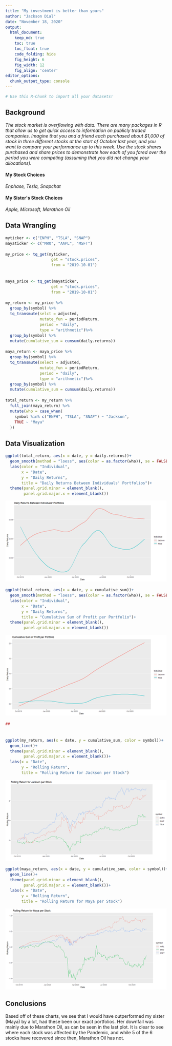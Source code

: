 ```yaml
---
title: "My investment is better than yours"
author: "Jackson Dial"
date: "November 18, 2020"
output:
  html_document:  
    keep_md: true
    toc: true
    toc_float: true
    code_folding: hide
    fig_height: 6
    fig_width: 12
    fig_align: 'center'
editor_options: 
  chunk_output_type: console
---
```







```r
# Use this R-Chunk to import all your datasets!
```

## Background

_The stock market is overflowing with data. There are many packages in R that allow us to get quick access to information on publicly traded companies. Imagine that you and a friend each purchased about $1,000 of stock in three different stocks at the start of October last year, and you want to compare your performance up to this week. Use the stock shares purchased and share prices to demonstrate how each of you fared over the period you were competing (assuming that you did not change your allocations)._

#### My Stock Choices
*Enphase, Tesla, Snapchat*

#### My Sister's Stock Choices
*Apple, Microsoft, Marathon Oil*

## Data Wrangling


```r
myticker <- c("ENPH", "TSLA", "SNAP")
mayaticker <- c("MRO", "AAPL", "MSFT")

my_price <- tq_get(myticker,
                    get = "stock.prices",
                    from = "2019-10-01")


maya_price <- tq_get(mayaticker,
                    get = "stock.prices",
                    from = "2019-10-01")

my_return <- my_price %>% 
  group_by(symbol) %>% 
  tq_transmute(selct = adjusted,
               mutate_fun = periodReturn,
               period = "daily",
               type = "arithmetic")%>%
  group_by(symbol) %>% 
  mutate(cumulative_sum = cumsum(daily.returns))

maya_return <- maya_price %>% 
  group_by(symbol) %>% 
  tq_transmute(select = adjusted,
               mutate_fun = periodReturn,
               period = "daily",
               type = "arithmetic")%>% 
  group_by(symbol) %>% 
  mutate(cumulative_sum = cumsum(daily.returns))

total_return <- my_return %>% 
  full_join(maya_return) %>% 
  mutate(who = case_when(
    symbol %in% c("ENPH", "TSLA", "SNAP") ~ "Jackson",
    TRUE ~ "Maya"
  )) 
```

## Data Visualization


```r
ggplot(total_return, aes(x = date, y = daily.returns))+
  geom_smooth(method = "loess", aes(color = as.factor(who)), se = FALSE)+
  labs(color = "Individual",
       x = "Date",
       y = "Daily Returns",
       title = "Daily Returns Between Individuals' Portfolios")+
  theme(panel.grid.minor = element_blank(),
        panel.grid.major.x = element_blank())
```

![](Task-19_files/figure-html/plot_data-1.png)<!-- -->

```r
ggplot(total_return, aes(x = date, y = cumulative_sum))+
  geom_smooth(method = "loess", aes(color = as.factor(who)), se = FALSE)+
  labs(color = "Individual",
       x = "Date",
       y = "Daily Returns",
       title = "Cumulative Sum of Profit per Portfolio")+
  theme(panel.grid.minor = element_blank(),
        panel.grid.major.x = element_blank())
```

![](Task-19_files/figure-html/plot_data-2.png)<!-- -->

```r
##


ggplot(my_return, aes(x = date, y = cumulative_sum, color = symbol))+
  geom_line()+
  theme(panel.grid.minor = element_blank(),
        panel.grid.major.x = element_blank())+
  labs(x = "Date",
       y = "Rolling Return",
       title = "Rolling Return for Jackson per Stock")
```

![](Task-19_files/figure-html/plot_data-3.png)<!-- -->

```r
ggplot(maya_return, aes(x = date, y = cumulative_sum, color = symbol))+
  geom_line()+
  theme(panel.grid.minor = element_blank(),
        panel.grid.major.x = element_blank())+
  labs(x = "Date",
       y = "Rolling Return",
       title = "Rolling Return for Maya per Stock")
```

![](Task-19_files/figure-html/plot_data-4.png)<!-- -->

## Conclusions


Based off of these charts, we see that I would have outperformed my sister (Maya) by a lot, had these been our exact portfolios. Her downfall was mainly due to Marathon Oil, as can be seen in the last plot. It is clear to see where each stock was affected by the Pandemic, and while 5 of the 6 stocks have recovered since then, Marathon Oil has not.
